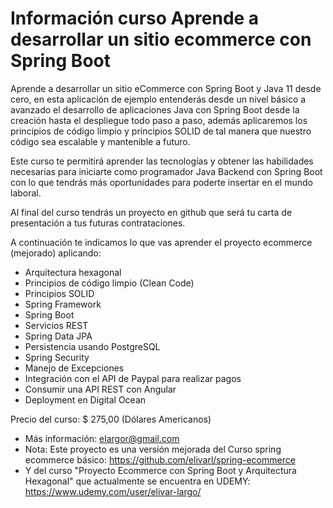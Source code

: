 # Información curso Aprende a desarrollar un sitio ecommerce con Spring Boot


Aprende a desarrollar un sitio eCommerce con Spring Boot y Java 11 desde cero, en esta aplicación de ejemplo entenderás desde un nivel básico a avanzado el desarrollo de aplicaciones Java con Spring Boot desde la creación hasta el despliegue todo paso a paso, además aplicaremos los principios de código limpio y principios SOLID de tal manera que nuestro código sea escalable y mantenible a futuro.

Este curso te permitirá aprender las tecnologías y obtener las habilidades necesarias para iniciarte como programador Java Backend con Spring Boot con lo que tendrás más oportunidades para poderte insertar en el mundo laboral.

Al final del curso tendrás un proyecto en github que será tu carta de presentación a tus futuras contrataciones.

A continuación te indicamos lo que vas aprender el proyecto ecommerce (mejorado) aplicando:
- Arquitectura hexagonal
- Principios de código limpio (Clean Code)
- Principios SOLID
- Spring Framework
- Spring Boot
- Servicios REST
- Spring Data JPA
- Persistencia usando PostgreSQL
- Spring Security
- Manejo de Excepciones
- Integración con el API de Paypal para realizar pagos
- Consumir una API REST con Angular
- Deployment en Digital Ocean

Precio del curso: $ 275,00 (Dólares Americanos)
- Más información: elargor@gmail.com
- Nota: Este proyecto es una versión mejorada del Curso spring ecommerce básico: https://github.com/elivarl/spring-ecommerce
- Y del curso "Proyecto Ecommerce con Spring Boot y Arquitectura Hexagonal" que actualmente se encuentra en UDEMY: https://www.udemy.com/user/elivar-largo/
